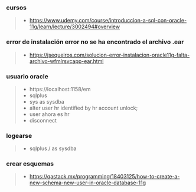 ### cursos
>- https://www.udemy.com/course/introduccion-a-sql-con-oracle-11g/learn/lecture/3002494#overview

### error de instalación error no se ha encontrado el archivo .ear
>- https://jsequeiros.com/solucion-error-instalacion-oracle11g-falta-archivo-wfmlrsvcapp-ear.html

### usuario oracle
>- https://localhost:1158/em
>- sqlplus
>- sys as sysdba
>- alter user hr identified by hr account unlock;
>- user ahora es hr
>- disconnect

### logearse
>- sqlplus / as sysdba

### crear esquemas
>- https://qastack.mx/programming/18403125/how-to-create-a-new-schema-new-user-in-oracle-database-11g